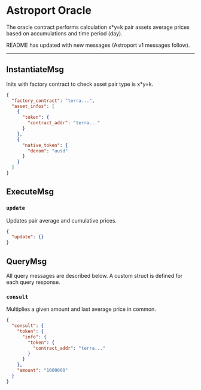# Astroport Oracle

The oracle contract performs calculation x*y=k pair assets average prices based on accumulations and time period (day).

README has updated with new messages (Astroport v1 messages follow).

---

## InstantiateMsg

Inits with factory contract to check asset pair type is x*y=k.

```json
{
  "factory_contract": "terra...",
  "asset_infos": [
    {
      "token": {
        "contract_addr": "terra..."
      }
    },
    {
      "native_token": {
        "denom": "uusd"
      }
    }
  ]
}
```

## ExecuteMsg

### `update`

Updates pair average and cumulative prices.

```json
{
  "update": {}
}
```

## QueryMsg

All query messages are described below. A custom struct is defined for each query response.

### `consult`

Multiplies a given amount and last average price in common.

```json
{
  "consult": {
    "token": {
      "info": {
        "token": {
          "contract_addr": "terra..."
        }
      }
    },
    "amount": "1000000"
  }
}
```
